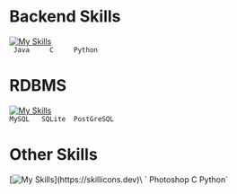 <!-- #  Web development Skills
[![My Skills](https://skillicons.dev/icons?i=html,css,js,ts)](https://skillicons.dev)\
`HTML    CSS    JS     TS` -->

#  Backend Skills
[![My Skills](https://skillicons.dev/icons?i=java,c,python)](https://skillicons.dev)\
` Java     C     Python`
#  RDBMS 
[![My Skills](https://skillicons.dev/icons?i=mysql,sqlite,postgres)](https://skillicons.dev)\
`MySQL   SQLite  PostGreSQL`

#  Other Skills
[![My Skills](https://skillicons.dev/icons?i=ps,)](https://skillicons.dev)\
` Photoshop     C     Python`

<!-- #  Web development Skills
[![My Skills](https://skillicons.dev/icons?i=html,css,js,ts,vue,nodejs)](https://skillicons.dev)\
`HTML    CSS    JS     TS     VUE    NODE`

#  Backend Skills
[![My Skills](https://skillicons.dev/icons?i=java,c,python,cpp,php,lol,laravel)](https://skillicons.dev)\
`Java     C    Python  C++    PHP         Laravel`
#  Database skills
[![My Skills](https://skillicons.dev/icons?i=mysql,postgres)](https://skillicons.dev)\
`MySQL PostGreSQL    Python  C++    PHP` -->
